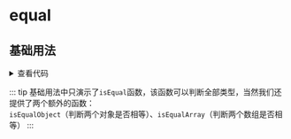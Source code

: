 <script setup>
import Index from './index.vue'
</script>

# equal

<ClientOnly>
  <description :tagNameList="['浏览器','Node']" description="判断两者是否相等" /> 
</ClientOnly>

## 基础用法
<ClientOnly>
  <Index />
</ClientOnly>
<details>

<summary>查看代码</summary>

<<< @/utils/equal/index.vue

</details>

::: tip
基础用法中只演示了`isEqual`函数，该函数可以判断全部类型，当然我们还提供了两个额外的函数：  
`isEqualObject`（判断两个对象是否相等）、`isEqualArray`（判断两个数组是否相等）
:::